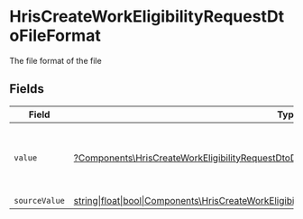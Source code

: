 # HrisCreateWorkEligibilityRequestDtoFileFormat

The file format of the file


## Fields

| Field                                                                                                                                                                                | Type                                                                                                                                                                                 | Required                                                                                                                                                                             | Description                                                                                                                                                                          | Example                                                                                                                                                                              |
| ------------------------------------------------------------------------------------------------------------------------------------------------------------------------------------ | ------------------------------------------------------------------------------------------------------------------------------------------------------------------------------------ | ------------------------------------------------------------------------------------------------------------------------------------------------------------------------------------ | ------------------------------------------------------------------------------------------------------------------------------------------------------------------------------------ | ------------------------------------------------------------------------------------------------------------------------------------------------------------------------------------ |
| `value`                                                                                                                                                                              | [?Components\HrisCreateWorkEligibilityRequestDtoDocumentValue](../../Models/Components/HrisCreateWorkEligibilityRequestDtoDocumentValue.md)                                          | :heavy_minus_sign:                                                                                                                                                                   | The file format of the file, expressed as a file extension                                                                                                                           | pdf                                                                                                                                                                                  |
| `sourceValue`                                                                                                                                                                        | [string\|float\|bool\|Components\HrisCreateWorkEligibilityRequestDtoSourceValueDocument4\|array\|null](../../Models/Components/HrisCreateWorkEligibilityRequestDtoDocumentSourceValue.md) | :heavy_minus_sign:                                                                                                                                                                   | N/A                                                                                                                                                                                  | abc                                                                                                                                                                                  |